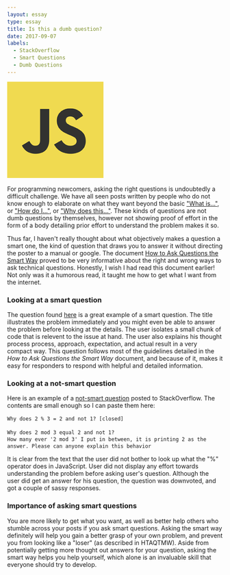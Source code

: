 ```yaml
---
layout: essay
type: essay
title: Is this a dumb question?
date: 2017-09-07
labels:
  - StackOverflow
  - Smart Questions
  - Dumb Questions
---
```


<img class="ui medium right floated rounded image" src="../images/jslogo.png">

For programming newcomers, asking the right questions is undoubtedly a difficult challenge. We have all seen posts written by people who do not know enough to elaborate on what they want beyond the basic ["What is..."](https://answers.ros.org/question/9036/what-is-a-ros-package/), or ["How do I..."](https://stackoverflow.com/questions/983354/how-do-i-make-python-to-wait-for-a-pressed-key), or ["Why does this..."](https://stackoverflow.com/questions/42355663/why-does-2-3-2-and-not-1). These kinds of questions are not dumb questions by themselves, however not showing proof of effort in the form of a body detailing prior effort to understand the problem makes it so.

Thus far, I haven't really thought about what objectively makes a question a smart one, the kind of question that draws you to answer it without directing the poster to a manual or google. The document [How to Ask Questions the Smart Way](http://www.catb.org/esr/faqs/smart-questions.html) proved to be very informative about the right and wrong ways to ask technical questions. Honestly, I wish I had read this document earlier! Not only was it a humorous read, it taught me how to get what I want from the internet. 

### Looking at a smart question

The question found [here](https://stackoverflow.com/questions/13102045/scanner-is-skipping-nextline-after-using-next-nextint-or-other-nextfoo) is a great example of a smart question. The title illustrates the problem immediately and you might even be able to answer the problem before looking at the details. The user isolates a small chunk of code that is relevent to the issue at hand. The user also explains his thought process process, approach, expectation, and actual result in a very compact way. This question follows most of the guidelines detailed in the *How to Ask Questions the Smart Way* document, and because of it, makes it easy for responders to respond with helpful and detailed information.

### Looking at a not-smart question

Here is an example of a [not-smart question](https://stackoverflow.com/questions/42355663/why-does-2-3-2-and-not-1) posted to StackOverflow. The contents are small enough so I can paste them here:
```
Why does 2 % 3 = 2 and not 1? [closed]

Why does 2 mod 3 equal 2 and not 1?
How many ever '2 mod 3' I put in between, it is printing 2 as the answer. Please can anyone explain this behavior
```
It is clear from the text that the user did not bother to look up what the "%" operator does in JavaScript. User did not display any effort towards understanding the problem before asking user's question. Although the user did get an answer for his question, the question was downvoted, and got a couple of sassy responses.

### Importance of asking smart questions

You are more likely to get what you want, as well as better help others who stumble across your posts if you ask smart questions. Asking the smart way definitely will help you gain a better grasp of your own problem, and prevent you from looking like a "loser" (as described in HTAQTMW). Aside from potentially getting more thought out answers for your question, asking the smart way helps you help yourself, which alone is an invaluable skill that everyone should try to develop.
